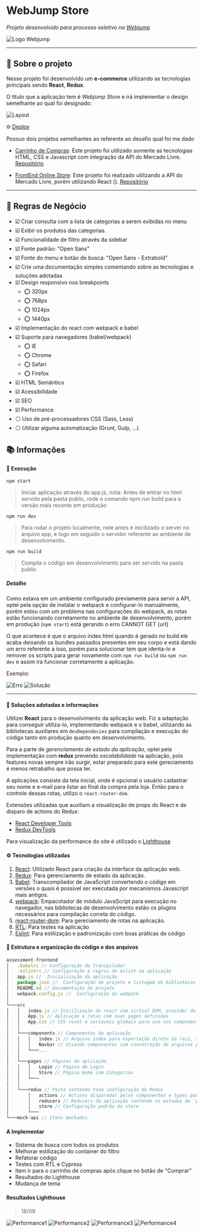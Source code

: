 # WebJump Store

_Projeto desenvolvido para processo seletivo na [Webjump](https://webjump.com.br/)_

![Logo Webjump](assets/logo-webjump.png)

---

## :bookmark_tabs: Sobre o projeto

Nesse projeto foi desenvolvido um **e-commerce** utilizando as tecnologias principais sendo **React**, **Redux**.

O título que a aplicação tem é _Webjump Store_ e irá implementar o design semelhante ao qual foi designado:

![Layout](assets/preview.jpg)

:globe_with_meridians: [Deploy]()

Possuo dois projetos semelhantes ao referente ao desafio qual foi me dado

- [Carrinho de Compras](https://lcds90.github.io/project-shopping-cart-ml/): Este projeto foi utilizado somente as tecnologias HTML, CSS e Javascript com integração da API do Mercado Livre. [Repositório](https://github.com/lcds90/project-shopping-cart-ml) 

- [FrontEnd Online Store](https://lcds90.github.io/project-shopping-cart-ml/): Este projeto foi realizado utilizando a API do Mercado Livre, porém utilizando React (). [Repositório](https://github.com/lcds90/frontend-online-store) 

---

## 📜 Regras de Negócio

- ☑️ Criar consulta com a lista de categorias a serem exibidas no menu
- ☑️ Exibir os produtos das categorias.
- ☑️ Funcionalidade de filtro através da sidebar
- ☑️ Fonte padrão: "Open Sans"
- ☑️ Fonte do menu e botão de busca: "Open Sans - Extrabold"
- ☑️ Crie uma documentação simples comentando sobre as tecnologias e soluções adotadas
- ☑️ Design responsivo nos breakpoints
  - ⭕ 320px
  - ⭕ 768px
  - ⭕ 1024px
  - ⭕ 1440px
- ☑️ Implementação do react com webpack e babel
- ☑️ Suporte para navegadores (babel/webpack)
  - ⭕ IE
  - ⭕ Chrome
  - ⭕ Safari
  - ⭕ Firefox
- ☑️ HTML Semântico
- ☑️ Acessibilidade
- ☑️ SEO
- ☑️ Performance
- ⚪ Uso de pré-processadores CSS (Sass, Less)
- ⚪ Utilizar alguma automatização (Grunt, Gulp, ...)

## :books: Informações

#### :rocket: Execução

`npm start`
> Iniciar aplicação através do app.js, nota: Antes de entrar no html servido pela pasta public, rode o comando npm run build para a versão mais recente em produção 

`npm run dev`
> Para rodar o projeto localmente, nele antes é inicilizado o server no arquivo app, e logo em seguido o servidor referente ao ambiente de desenvolvimento.

`npm run build`
> Compila o código em desenvolvimento para ser servido na pasta public

##### Detalhe
Como estava em um ambiente configurado previamente para servir a API, optei pela opção de instalar o webpack e configurar-lo manualmente, porém estou com um problema nas configurações do webpack, as rotas estão funcionando corretamente no ambiente de desenvolvimento, porém em produção (`npm start`) está gerando o erro CANNOT GET {url}

O que acontece é que o arquivo index.html quando é gerado no build ele acaba deixando os bundles passados presentes em seu corpo e está dando um erro referente a  isso, porém para solucionar tem que identa-lo e remover os scripts para gerar novamente com `npm run build` ou `npm run dev` e assim irá funcionar corretamente a aplicação.

Exemplo:

![Erro](assets/erro.png)
![Solução](assets/solucao.png)

---

#### 📓 Soluções adotadas e informações

Utilizei **React** para o desenvolvimento da aplicação web.
Fiz a adaptação para conseguir utiliza-lo, implementando webpack e o babel, utilizando as bibliotecas auxiliares em `devDependecies` para compilação e execução do código tanto em produção quanto em desenvolvimento.

Para a parte de _gerenciamento de estado da aplicação_, optei pela implementação com **redux** prevendo _escalabilidade_ na aplicação, pois features novas sempre irão surgir, estar preparado para este gereciamento é menos retrabalho que possa ter.

A aplicações consiste da tela inicial, onde é opcional o usuário cadastrar seu nome e e-mail para listar ao final da compra pela loja.
Então para o controle dessas rotas, utilizo o `react-router-dom`.

Extensões utilizadas que auxiliam a visualização de props do React e de disparo de actions do Redux:

- [React Developer Tools](https://chrome.google.com/webstore/detail/react-developer-tools/fmkadmapgofadopljbjfkapdkoienihi)
- [Redux DevTools](https://chrome.google.com/webstore/detail/redux-devtools/lmhkpmbekcpmknklioeibfkpmmfibljd?hl=pt-BR)

Para visualização da performance do site é utilizado o [Lighthouse](https://developers.google.com/web/tools/lighthouse?hl=pt-br)

#### :gear: Tecnologias utilizadas

1. [React](https://pt-br.reactjs.org/): Utilizado React para criação da interface da aplicação web.
1. [Redux](https://redux.js.org/): Para gerenciamento de estado da aplicação.
1. [Babel](https://babeljs.io/): Transcompilador de JavaScript convertendo o código em versões o quais é possível ser executada por mecanismos Javascript mais antigos.
1. [webpack](https://webpack.js.org/): Empacotador de módulo JavaScript para execução no navegador, nas bibliotecas de desenvolvimento estão os plugins necessários para compilação correta do código.
1. [react-router-dom](https://reactrouter.com/web/api/): Para gereciamento de rotas na aplicação.
1. [RTL](https://testing-library.com/docs/react-testing-library/intro/): Para testes na aplicação
1. [Eslint](https://eslint.org/): Para estilização e padronização com boas práticas de código

#### 📁 Estrutura e organização do código e dos arquivos

```js
assessment-frontend
│   .babelrc // Configuração do transpilador
│   .eslintrc // Configuração e regras do eslint na aplicação
│   app.js //  Inicialização da aplicação
│   package.json //  Configuração do projeto e listagem de bibliotecas
│   README.md // Documentação do projeto
│   webpack.config.js //  Configuração do webpack
│
└───src
│   │   index.js // Inicilização do react com virtual DOM, provider do Redux e Router 
│   │   App.js // Aplicação e rotas com suas pages definidas
│   │   App.css // CSS reset e variaveis globais para uso nos componentes
│   │
│   └───components // Componentes da aplicação
│   │   │   index.js // Arquivo index para exportação direto da raiz, sem acessar as pastas
│   │   │   Navbar // Visando componentes com concetração de arquivos próprios (estilos, testes...)
│   │   └───...
│   │
│   └───pages // Páginas da aplicação
│   │   │   Login // Página de Login
│   │   │   Store // Página Home com Categorias
│   │   └───
│   │
│   └───redux // Pasta contendo toda configuração do Redux
│       │   actions // Actions disparadas pelos componentes e types padrões
│       │   reducers // Reducers da aplicação contendo os estados de `products` e `user`
│       │   store // Configuração padrão da store
│       └───
└───mock-api // Itens mockados
```

#### A Implementar

- Sistema de busca com todos os produtos
- Melhorar estilização do container do filtro
- Refatorar código
- Testes com RTL e Cypress
- Item ir para o carrinho de compras após clique no botão de "Comprar"
- Resultados do Lighthouse
- Mudança de tema

#### Resultados Lighthouse

> 18/09

![Performance1](assets/Performance-1.png)
![Performance2](assets/Performance-2.png)
![Performance3](assets/Performance-3.png)
![Performance4](assets/Performance-4.png)
